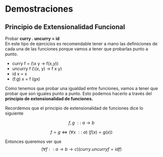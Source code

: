 # Demostraciones
## Principio de Extensionalidad Funcional 
Probar <b> curry . uncurry = id </b> <br/>
En este tipo de ejercicios es recomendable tener a mano las definiciones de cada una de las funciones porque vamos a tener que probarlas punto a punto. 
<ul>
    <li> curry f = (\x y -> f(x,y))</li>
    <li> uncurry f (\(x, y) -> f x y)</li>
    <li> id x = x </li>
    <li> (f.g) x = f (gx)</li>
</ul>
Como tenemos que probar una igualdad entre funciones, vamos a tener que probar que son iguales punto a punto. Esto podemos hacerlo a través del <b> principio de extensionalidad de funciones. </b>

Recordemos que el principio de extensionalidad de funciones dice lo siguiente 

$$
f, g \ :: \ a \rightarrow b
$$

$$
f = g \iff (\forall x \ :: \ a) \ (f(x) = g(x))
$$

Entonces queremos ver que 
$$ 
(\forall f :: a \rightarrow b \rightarrow c) (curry . uncurry f = id f)
$$